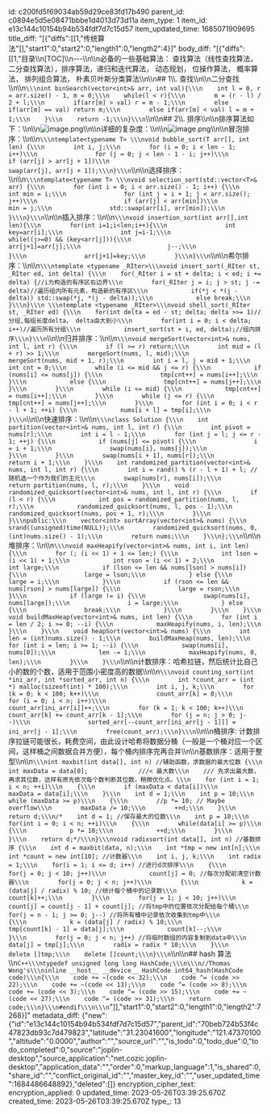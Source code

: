 id: c200fd5f69034ab59d29ce83fd17b490
parent_id: c0894e5d5e08471bbbe1d4013d73d11a
item_type: 1
item_id: e13c144c10154b94b534fdf7d7c15d57
item_updated_time: 1685071909695
title_diff: "[{\"diffs\":[[1,\"传统算法\"]],\"start1\":0,\"start2\":0,\"length1\":0,\"length2\":4}]"
body_diff: "[{\"diffs\":[[1,\"目录\\\n[TOC]\\\n---\\\n\\\n必备的一些基础算法： 查找算法（线性查找算法，二分查找算法），排序算法，递归和迭代算法， 动态规划， 位操作算法， 概率算法， 排列组合算法， 朴素贝叶斯分类算法\\\n\\\n## 1\\\\. 查找\\\n\\\n二分查找\\\n\\\n```\\\nint binSearch(vector<int>& arr, int val){\\\n    int l = 0, r = arr.size() - 1, m = 0;\\\n    while(l < r){\\\n        m = (r - l) / 2 + l;\\\n        if(arr[m] > val) r = m - 1;\\\n        else if(arr[m] == val) return m;\\\n        else if(arr[m] < val) l = m + 1;\\\n    }\\\n    return -1;\\\n}\\\n```\\\n\\\n## 2\\\\. 排序\\\n\\\n排序算法如下：\\\n\\\n![image.png](:/501b79b7fe5e40618f17b0e4bf4aed54)\\\n\\\n详细的复杂度：\\\n\\\n![image.png](:/baf972160c8d4dfea336ec092582bb6a)\\\n\\\n冒泡排序：\\\n\\\n```\\\ntemplate<typename T> \\\nvoid bubble_sort(T arr[], int len) {\\\n        int i, j;\\\n        for (i = 0; i < len - 1; i++)\\\n                for (j = 0; j < len - 1 - i; j++)\\\n                        if (arr[j] > arr[j + 1])\\\n                                swap(arr[j], arr[j + 1]);\\\n}\\\n```\\\n\\\n选择排序：\\\n\\\n```\\\ntemplate<typename T> \\\nvoid selection_sort(std::vector<T>& arr) {\\\n        for (int i = 0; i < arr.size() - 1; i++) {\\\n                int min = i;\\\n                for (int j = i + 1; j < arr.size(); j++)\\\n                        if (arr[j] < arr[min])\\\n                                min = j;\\\n                std::swap(arr[i], arr[min]);\\\n        }\\\n}\\\n```\\\n\\\n插入排序：\\\n\\\n```\\\nvoid insertion_sort(int arr[],int len){\\\n        for(int i=1;i<len;i++){\\\n                int key=arr[i];\\\n                int j=i-1;\\\n                while((j>=0) && (key<arr[j])){\\\n                        arr[j+1]=arr[j];\\\n                        j--;\\\n                }\\\n                arr[j+1]=key;\\\n        }\\\n}\\\n```\\\n\\\n希尔排序：\\\n\\\n```\\\ntemplate <typename _RIter>\\\nvoid insert_sort(_RIter st, _RIter ed, int delta) {\\\n    for(_RIter i = st + delta; i < ed; i += delta) {//i为构造的有序区右边界\\\n        for(_RIter j = i; j > st; j -= delta)//遍历组内所有元素，构造新的有序区\\\n            if(*j < *(j - delta)) std::swap(*j, *(j - delta));\\\n            else break;\\\n    }\\\n}\\\n \\\ntemplate <typename _RIter>\\\nvoid shell_sort(_RIter st, _RIter ed) {\\\n    for(int delta = ed - st; delta; delta >>= 1)//分组,每组长度delta， delta由大到小\\\n        for(int i = 0; i < delta; i++)//遍历所有分组\\\n            insert_sort(st + i, ed, delta);//组内排序\\\n}\\\n```\\\n\\\n归并排序：\\\n\\\n```\\\nvoid mergeSort(vector<int>& nums, int l, int r) {\\\n        if (l >= r) return;\\\n        int mid = (l + r) >> 1;\\\n        mergeSort(nums, l, mid);\\\n        mergeSort(nums, mid + 1, r);\\\n        int i = l, j = mid + 1;\\\n        int cnt = 0;\\\n        while (i <= mid && j <= r) {\\\n            if (nums[i] <= nums[j]) {\\\n                tmp[cnt++] = nums[i++];\\\n            }\\\n            else {\\\n                tmp[cnt++] = nums[j++];\\\n            }\\\n        }\\\n        while (i <= mid) {\\\n            tmp[cnt++] = nums[i++];\\\n        }\\\n        while (j <= r) {\\\n            tmp[cnt++] = nums[j++];\\\n        }\\\n        for (int i = 0; i < r - l + 1; ++i) {\\\n            nums[i + l] = tmp[i];\\\n        }\\\n```\\\n\\\n快速排序：\\\n\\\n```\\\nclass Solution {\\\n    int partition(vector<int>& nums, int l, int r) {\\\n        int pivot = nums[r];\\\n        int i = l - 1;\\\n        for (int j = l; j <= r - 1; ++j) {\\\n            if (nums[j] <= pivot) {\\\n                i = i + 1;\\\n                swap(nums[i], nums[j]);\\\n            }\\\n        }\\\n        swap(nums[i + 1], nums[r]);\\\n        return i + 1;\\\n    }\\\n    int randomized_partition(vector<int>& nums, int l, int r) {\\\n        int i = rand() % (r - l + 1) + l; // 随机选一个作为我们的主元\\\n        swap(nums[r], nums[i]);\\\n        return partition(nums, l, r);\\\n    }\\\n    void randomized_quicksort(vector<int>& nums, int l, int r) {\\\n        if (l < r) {\\\n            int pos = randomized_partition(nums, l, r);\\\n            randomized_quicksort(nums, l, pos - 1);\\\n            randomized_quicksort(nums, pos + 1, r);\\\n        }\\\n    }\\\npublic:\\\n    vector<int> sortArray(vector<int>& nums) {\\\n        srand((unsigned)time(NULL));\\\n        randomized_quicksort(nums, 0, (int)nums.size() - 1);\\\n        return nums;\\\n    }\\\n};\\\n```\\\n\\\n堆排序：\\\n\\\n```\\\nvoid maxHeapify(vector<int>& nums, int i, int len) {\\\n        for (; (i << 1) + 1 <= len;) {\\\n            int lson = (i << 1) + 1;\\\n            int rson = (i << 1) + 2;\\\n            int large;\\\n            if (lson <= len && nums[lson] > nums[i]) {\\\n                large = lson;\\\n            } else {\\\n                large = i;\\\n            }\\\n            if (rson <= len && nums[rson] > nums[large]) {\\\n                large = rson;\\\n            }\\\n            if (large != i) {\\\n                swap(nums[i], nums[large]);\\\n                i = large;\\\n            } else {\\\n                break;\\\n            }\\\n        }\\\n    }\\\n    void buildMaxHeap(vector<int>& nums, int len) {\\\n        for (int i = len / 2; i >= 0; --i) {\\\n            maxHeapify(nums, i, len);\\\n        }\\\n    }\\\n    void heapSort(vector<int>& nums) {\\\n        int len = (int)nums.size() - 1;\\\n        buildMaxHeap(nums, len);\\\n        for (int i = len; i >= 1; --i) {\\\n            swap(nums[i], nums[0]);\\\n            len -= 1;\\\n            maxHeapify(nums, 0, len);\\\n        }\\\n    }\\\n```\\\n\\\n计数排序：哈希拉链，然后统计比自己小的数的个数，适用于范围小密度高的数据\\\n\\\n```\\\nvoid counting_sort(int *ini_arr, int *sorted_arr, int n) {\\\n        int *count_arr = (int *) malloc(sizeof(int) * 100);\\\n        int i, j, k;\\\n        for (k = 0; k < 100; k++)\\\n                count_arr[k] = 0;\\\n        for (i = 0; i < n; i++)\\\n                count_arr[ini_arr[i]]++;\\\n        for (k = 1; k < 100; k++)\\\n                count_arr[k] += count_arr[k - 1];\\\n        for (j = n; j > 0; j--)\\\n                sorted_arr[--count_arr[ini_arr[j - 1]]] = ini_arr[j - 1];\\\n        free(count_arr);\\\n}\\\n```\\\n\\\n桶排序: 计数排序拉链可能很长，耗费空间，由此设计哈希将数据分桶（一般是一个桶对应一个区间，这样桶之间数据合并方便），每个桶内排序完再合并\\\n\\\n基数排序：适用于整型\\\n\\\n```\\\nint maxbit(int data[], int n) //辅助函数，求数据的最大位数 {\\\n    int maxData = data[0];              ///< 最大数\\\n    /// 先求出最大数，再求其位数，这样有原先依次每个数判断其位数，稍微优化点。\\\n    for (int i = 1; i < n; ++i)\\\n    {\\\n        if (maxData < data[i])\\\n            maxData = data[i];\\\n    }\\\n    int d = 1;\\\n    int p = 10;\\\n    while (maxData >= p)\\\n    {\\\n        //p *= 10; // Maybe overflow\\\n        maxData /= 10;\\\n        ++d;\\\n    }\\\n    return d;\\\n/*    int d = 1; //保存最大的位数\\\n    int p = 10;\\\n    for(int i = 0; i < n; ++i)\\\n    {\\\n        while(data[i] >= p)\\\n        {\\\n            p *= 10;\\\n            ++d;\\\n        }\\\n    }\\\n    return d;*/\\\n}\\\nvoid radixsort(int data[], int n) //基数排序 {\\\n    int d = maxbit(data, n);\\\n    int *tmp = new int[n];\\\n    int *count = new int[10]; //计数器\\\n    int i, j, k;\\\n    int radix = 1;\\\n    for(i = 1; i <= d; i++) //进行d次排序\\\n    {\\\n        for(j = 0; j < 10; j++)\\\n            count[j] = 0; //每次分配前清空计数器\\\n        for(j = 0; j < n; j++)\\\n        {\\\n            k = (data[j] / radix) % 10; //统计每个桶中的记录数\\\n            count[k]++;\\\n        }\\\n        for(j = 1; j < 10; j++)\\\n            count[j] = count[j - 1] + count[j]; //将tmp中的位置依次分配给每个桶\\\n        for(j = n - 1; j >= 0; j--) //将所有桶中记录依次收集到tmp中\\\n        {\\\n            k = (data[j] / radix) % 10;\\\n            tmp[count[k] - 1] = data[j];\\\n            count[k]--;\\\n        }\\\n        for(j = 0; j < n; j++) //将临时数组的内容复制到data中\\\n            data[j] = tmp[j];\\\n        radix = radix * 10;\\\n    }\\\n    delete []tmp;\\\n    delete []count;\\\n}\\\n```\\\n\\\n## hash 算法\\\n```C++\\\ntypedef unsigned long long HashCode;\\\n\\\n//Thomas Wong's\\\ninline __host__ __device__ HashCode int64_hash(HashCode code)\\\n{\\\n    code += ~(code << 32);\\\n    code ^= (code >> 22);\\\n    code += ~(code << 13);\\\n    code ^= (code >> 8);\\\n    code += (code << 3);\\\n    code ^= (code >> 15);\\\n    code += ~(code << 27);\\\n    code ^= (code >> 31);\\\n    return code;\\\n}\\\n#endif\\\n\\\n```\"]],\"start1\":0,\"start2\":0,\"length1\":0,\"length2\":7268}]"
metadata_diff: {"new":{"id":"e13c144c10154b94b534fdf7d7c15d57","parent_id":"70beb724b53f4c47823db93c7d479823","latitude":"31.23041600","longitude":"121.47370100","altitude":"0.0000","author":"","source_url":"","is_todo":0,"todo_due":0,"todo_completed":0,"source":"joplin-desktop","source_application":"net.cozic.joplin-desktop","application_data":"","order":0,"markup_language":1,"is_shared":0,"share_id":"","conflict_original_id":"","master_key_id":"","user_updated_time":1684486648892},"deleted":[]}
encryption_cipher_text: 
encryption_applied: 0
updated_time: 2023-05-26T03:39:25.670Z
created_time: 2023-05-26T03:39:25.670Z
type_: 13